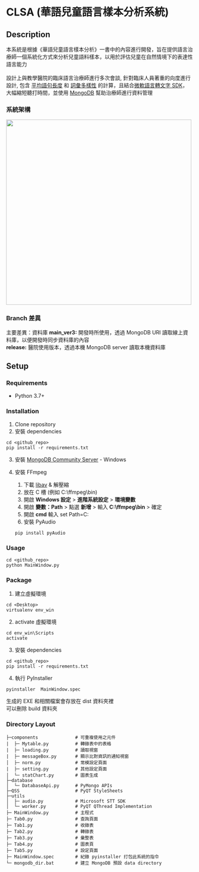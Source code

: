# CLSA (華語兒童語言樣本分析系統)

## Description
本系統是根據《華語兒童語言樣本分析》一書中的內容進行開發，旨在提供語言治療師一個系統化方式來分析兒童語料樣本，以用於評估兒童在自然情境下的表達性語言能力<br/><br/>
設計上與教學醫院的臨床語言治療師進行多次會談, 針對臨床人員著重的向度進行設計, 包含 [平均語句長度](https://st-box.blogspot.com/2017/07/mean-length-of-utterances-mlu.html) 和 [詞彙多樣性](https://www.researchgate.net/profile/Brian-Richards-8/publication/283149921_Measuring_Vocabulary_Diversity_Using_Dedicated_Software/links/569ca93808ae6169e563955e/Measuring-Vocabulary-Diversity-Using-Dedicated-Software.pdf?origin=publication_detail) 的計算，且結合[微軟語言轉文字 SDK](https://github.com/Azure-Samples/cognitive-services-speech-sdk/blob/master/samples/python/console/speech_sample.py)，大幅縮短聽打時間，並使用 [MongoDB](https://pymongo.readthedocs.io/en/stable/) 幫助治療師進行資料管理

### 系統架構
<img src="https://user-images.githubusercontent.com/58461709/159930055-df6a3388-32fa-4fec-a4a3-bcc71db59438.png" width="500">

### Branch 差異
主要差異：資料庫
**main_ver3:** 開發時所使用，透過 MongoDB URI 讀取線上資料庫，以便開發時同步資料庫的內容 <br/>
**release:** 醫院使用版本，透過本機 MongoDB server 讀取本機資料庫

## Setup

### Requirements

* Python 3.7+

### Installation
1. Clone repository 
2. 安裝 dependencies
```
cd <github_repo>
pip install -r requirements.txt
```
3. 安裝 [MongoDB Community Server](https://www.mongodb.com/try/download/community?tck=docs_server) - Windows <br/>
4. 安裝 FFmpeg 
   1. 下載 [libav](https://www.gyan.dev/ffmpeg/builds/ffmpeg-git-essentials.7z) & 解壓縮
   2. 放在 C 槽 (例如 C:\ffmpeg\bin)
   3. 開啟 **Windows 設定** > **進階系統設定** > **環境變數**
   4. 開啟 **變數：Path** > 點選 **新增** > 輸入 **C:\ffmpeg\bin** > 確定
   5. 開啟 **cmd** 輸入 set Path=C:
   6. 安裝 PyAudio
   
   ```
   pip install pyAudio
   ```

### Usage
```
cd <github_repo>
python MainWindow.py
```

### Package
1. 建立虛擬環境
```
cd <Desktop>
virtualenv env_win
```
2. activate 虛擬環境
```
cd env_win\Scripts
activate
```
3. 安裝 dependencies
```
cd <github_repo>
pip install -r requirements.txt
```
4. 執行 PyInstaller
```
pyinstaller  MainWindow.spec
```
生成的 EXE 和相關檔案會存放在 dist 資料夾裡 <br/>
可以刪除 build 資料夾

### Directory Layout
```
├─components              # 可重複使用之元件
|  ├─ Mytable.py          # 轉錄表中的表格
|  ├─ loading.py          # 讀取視窗
|  ├─ messageBox.py       # 顯示比對資訊的通知視窗
│  ├─ norm.py             # 常模設定頁面
|  ├─ setting.py          # 其他設定頁面
│  └─ statChart.py        # 圖表生成
├─database
│  └─ DatabaseApi.py      # PyMongo APIs
├─QSS                     # PyQT StyleSheets
├─utils
│  ├─ audio.py            # Microsoft STT SDK
│  └─ worker.py           # PyQT QThread Implementation
├─ MainWindow.py          # 主程式
├─ Tab0.py                # 查詢頁面
├─ Tab1.py                # 收錄表
├─ Tab2.py                # 轉錄表
├─ Tab3.py                # 彙整表
├─ Tab4.py                # 圖表頁
├─ Tab5.py                # 設定頁面
├─ MainWindow.spec        # 紀錄 pyinstaller 打包此系統的指令
└─ mongodb_dir.bat        # 建立 MongoDB 預設 data directory
```
